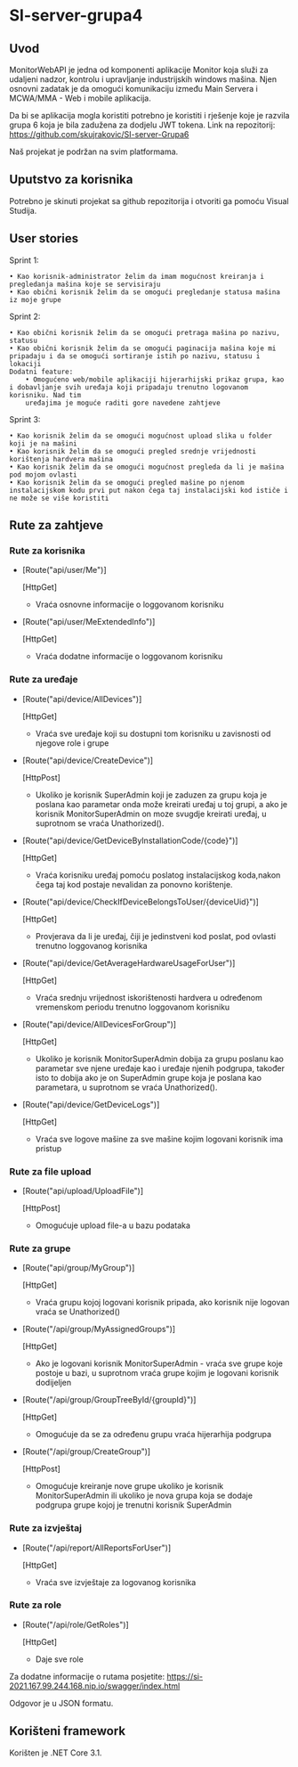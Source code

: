 # SI-server-grupa4

## Uvod
MonitorWebAPI je jedna od komponenti aplikacije Monitor koja služi za udaljeni nadzor, kontrolu i upravljanje industrijskih windows mašina. Njen osnovni zadatak je da omogući komunikaciju između Main Servera i MCWA/MMA  - Web i mobile aplikacija.

Da bi se aplikacija mogla koristiti potrebno je koristiti i rješenje koje je razvila grupa 6 koja je bila zadužena za dodjelu JWT tokena. Link na repozitorij: https://github.com/skujrakovic/SI-server-Grupa6

Naš projekat je podržan na svim platformama.

## Uputstvo za korisnika
Potrebno je skinuti projekat sa github repozitorija i otvoriti ga pomoću Visual Studija.

## User stories
Sprint 1:

    • Kao korisnik-administrator želim da imam mogućnost kreiranja i pregledanja mašina koje se servisiraju
    • Kao obični korisnik želim da se omogući pregledanje statusa mašina iz moje grupe
    
Sprint 2:

    • Kao obični korisnik želim da se omogući pretraga mašina po nazivu, statusu
    • Kao obični korisnik želim da se omogući paginacija mašina koje mi pripadaju i da se omogući sortiranje istih po nazivu, statusu i lokaciji
    Dodatni feature:
        • Omogućeno web/mobile aplikaciji hijerarhijski prikaz grupa, kao i dobavljanje svih uređaja koji pripadaju trenutno logovanom korisniku. Nad tim
        uređajima je moguće raditi gore navedene zahtjeve
      
Sprint 3:

    • Kao korisnik želim da se omogući mogućnost upload slika u folder koji je na mašini
    • Kao korisnik želim da se omogući pregled srednje vrijednosti korištenja hardvera mašina
    • Kao korisnik želim da se omogući mogućnost pregleda da li je mašina pod mojom ovlasti
    • Kao korisnik želim da se omogući pregled mašine po njenom instalacijskom kodu prvi put nakon čega taj instalacijski kod ističe i ne može se više koristiti


## Rute za zahtjeve

### Rute za korisnika

* [Route("api/user/Me")]
 
  [HttpGet]

  * Vraća osnovne informacije o loggovanom korisniku

* [Route("api/user/MeExtendedInfo")]

  [HttpGet]
  
  * Vraća dodatne informacije o loggovanom korisniku

### Rute za uređaje

* [Route("api/device/AllDevices")]

  [HttpGet]

  * Vraća sve uređaje koji su dostupni tom korisniku u zavisnosti od njegove role i grupe

* [Route("api/device/CreateDevice")]

  [HttpPost]

  * Ukoliko je korisnik SuperAdmin koji je zaduzen za grupu koja je poslana kao parametar onda može kreirati uređaj u toj grupi, a ako je korisnik
    MonitorSuperAdmin on moze svugdje kreirati uređaj, u suprotnom se vraća Unathorized().

* [Route("api/device/GetDeviceByInstallationCode/{code}")]

  [HttpGet]
  
  * Vraća korisniku uređaj pomoću poslatog instalacijskog koda,nakon čega taj kod postaje nevalidan za ponovno korištenje.

* [Route("api/device/CheckIfDeviceBelongsToUser/{deviceUid}")]
  
  [HttpGet]
  
  * Provjerava da li je uređaj, čiji je jedinstveni kod poslat, pod ovlasti trenutno loggovanog korisnika 

* [Route("api/device/GetAverageHardwareUsageForUser")]

  [HttpGet]
  
  * Vraća srednju vrijednost iskorištenosti hardvera u određenom vremenskom periodu trenutno loggovanom korisniku

* [Route("api/device/AllDevicesForGroup")]

  [HttpGet]

  * Ukoliko je korisnik MonitorSuperAdmin dobija za grupu poslanu kao parametar sve njene uređaje kao i uređaje njenih podgrupa, također isto to dobija ako je on     SuperAdmin grupe koja je poslana kao parametara, u suprotnom se vraća Unathorized().

* [Route("api/device/GetDeviceLogs")] 

  [HttpGet]
  
  * Vraća sve logove mašine za sve mašine kojim logovani korisnik ima pristup

### Rute za file upload

* [Route("api/upload/UploadFile")]
  
  [HttpPost]
  
  * Omogućuje upload file-a u bazu podataka

### Rute za grupe

* [Route("api/group/MyGroup")]

  [HttpGet]

   * Vraća grupu kojoj logovani korisnik pripada, ako korisnik nije logovan vraća se Unathorized()

* [Route("/api/group/MyAssignedGroups")]

  [HttpGet]

  * Ako je logovani korisnik MonitorSuperAdmin - vraća sve grupe koje postoje u bazi, u suprotnom vraća grupe kojim je logovani korisnik dodijeljen

* [Route("/api/group/GroupTreeById/{groupId}")]

  [HttpGet]
  
  * Omogućuje da se za određenu grupu vraća hijerarhija podgrupa

* [Route("/api/group/CreateGroup")]

  [HttpPost]
  
  * Omogućuje kreiranje nove grupe ukoliko je korisnik MonitorSuperAdmin ili ukoliko je nova grupa koja se dodaje podgrupa grupe kojoj je trenutni korisnik
    SuperAdmin

### Rute za izvještaj

* [Route("/api/report/AllReportsForUser")]

  [HttpGet]
  
  * Vraća sve izvještaje za logovanog korisnika

### Rute za role

* [Route("/api/role/GetRoles")]

  [HttpGet]
  
  * Daje sve role 

Za dodatne informacije o rutama posjetite: https://si-2021.167.99.244.168.nip.io/swagger/index.html

Odgovor je u JSON formatu.

## Korišteni framework
Korišten je .NET Core 3.1.
